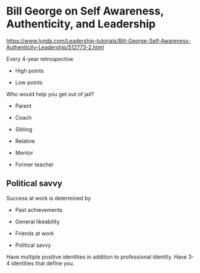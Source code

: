 # Bill George on Self Awareness, Authenticity, and Leadership

https://www.lynda.com/Leadership-tutorials/Bill-George-Self-Awareness-Authenticity-Leadership/512773-2.html

Every 4-year retrospective

* High points

* Low points

Who would help you get out of jail?

* Parent

* Coach

* Sibling

* Relative

* Mentor

* Former teacher

## Political savvy

Success at work is determined by

* Past achievements

* General likeability

* Friends at work

* Political savvy

Have multiple positive identities in addition to professional identity. 
Have 3-4 identities that define you.
